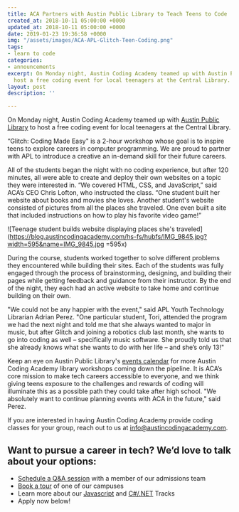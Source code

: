 ```yaml
---
title: ACA Partners with Austin Public Library to Teach Teens to Code
created_at: 2018-10-11 05:00:00 +0000
updated_at: 2018-10-11 05:00:00 +0000
date: 2019-01-23 19:36:58 +0000
img: "/assets/images/ACA-APL-Glitch-Teen-Coding.png"
tags:
- learn to code
categories:
- announcements
excerpt: On Monday night, Austin Coding Academy teamed up with Austin Public Library to
  host a free coding event for local teenagers at the Central Library.
layout: post
description: ''

---
```

On Monday night, Austin Coding Academy teamed up with [Austin Public Library](http://library.austintexas.gov/) to host a free coding event for local teenagers at the Central Library.

“Glitch: Coding Made Easy" is a 2-hour workshop whose goal is to inspire teens to explore careers in computer programming. We are proud to partner with APL to introduce a creative an in-demand skill for their future careers.

All of the students began the night with no coding experience, but after 120 minutes, all were able to create and deploy their own websites on a topic they were interested in. “We covered HTML, CSS, and JavaScript,” said ACA’s CEO Chris Lofton, who instructed the class. “One student built her website about books and movies she loves. Another student's website consisted of pictures from all the places she traveled. One even built a site that included instructions on how to play his favorite video game!”

!\[Teenage student builds website displaying places she's traveled\](https://blog.austincodingacademy.com/hs-fs/hubfs/IMG_9845.jpg?width=595&name=IMG_9845.jpg =595x)

During the course, students worked together to solve different problems they encountered while building their sites. Each of the students was fully engaged through the process of brainstorming, designing, and building their pages while getting feedback and guidance from their instructor. By the end of the night, they each had an active website to take home and continue building on their own.

"We could not be any happier with the event," said APL Youth Technology Librarian Adrian Perez. "One particular student, Tori, attended the program we had the next night and told me that she always wanted to major in music, but after Glitch and joining a robotics club last month, she wants to go into coding as well – specifically music software. She proudly told us that she already knows what she wants to do with her life – and she’s only 13!"

Keep an eye on Austin Public Library's [events calendar](https://library.austintexas.gov/events/calendar?loc=3939) for more Austin Coding Academy library workshops coming down the pipeline. It is ACA’s core mission to make tech careers accessible to everyone, and we think giving teens exposure to the challenges and rewards of coding will illuminate this as a possible path they could take after high school. "We absolutely want to continue planning events with ACA in the future," said Perez.

If you are interested in having Austin Coding Academy provide coding classes for your group, reach out to us at info@austincodingacademy.com.

## Want to pursue a career in tech? We’d love to talk about your options:

* [Schedule a Q&A session](https://acaappointment.acuityscheduling.com/schedule.php?appointmentType=1406673) with a member of our admissions team
* [Book a tour](https://info.austincodingacademy.com/schedule-a-tour) of one of our campuses
* Learn more about our [Javascript](https://austincodingacademy.com/javascript/#our-program) and [C#/.NET](https://austincodingacademy.com/csharp/) Tracks
* Apply now below!